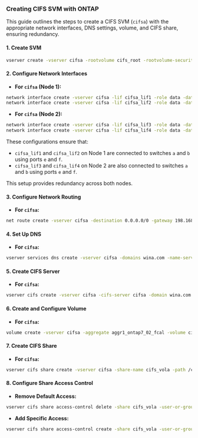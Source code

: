### Creating CIFS SVM with ONTAP

This guide outlines the steps to create a CIFS SVM (`cifsa`) with the appropriate network interfaces, DNS settings, volume, and CIFS share, ensuring redundancy.

#### 1. Create SVM

```bash
vserver create -vserver cifsa -rootvolume cifs_root -rootvolume-security-style ntfs
```

#### 2. Configure Network Interfaces

- **For `cifsa` (Node 1):**

```bash
network interface create -vserver cifsa -lif cifsa_lif1 -role data -data-protocol cifs -home-node ontap7-01 -home-port e0g -address 172.18.1.2 -netmask-length 24
network interface create -vserver cifsa -lif cifsa_lif2 -role data -data-protocol cifs -home-node ontap7-01 -home-port e0h -address 172.18.1.3 -netmask-length 24
```

- **For `cifsa` (Node 2):**

```bash
network interface create -vserver cifsa -lif cifsa_lif3 -role data -data-protocol cifs -home-node ontap7-02 -home-port e0g -address 172.18.1.4 -netmask-length 24
network interface create -vserver cifsa -lif cifsa_lif4 -role data -data-protocol cifs -home-node ontap7-02 -home-port e0h -address 172.18.1.5 -netmask-length 24
```

These configurations ensure that:
- `cifsa_lif1` and `cifsa_lif2` on Node 1 are connected to switches `a` and `b` using ports `e` and `f`.
- `cifsa_lif3` and `cifsa_lif4` on Node 2 are also connected to switches `a` and `b` using ports `e` and `f`.
  
This setup provides redundancy across both nodes.

#### 3. Configure Network Routing

- **For `cifsa`:**

```bash
net route create -vserver cifsa -destination 0.0.0.0/0 -gateway 198.168.0.1
```

#### 4. Set Up DNS

- **For `cifsa`:**

```bash
vserver services dns create -vserver cifsa -domains wina.com -name-servers 198.168.0.2
```

#### 5. Create CIFS Server

- **For `cifsa`:**

```bash
vserver cifs create -vserver cifsa -cifs-server cifsa -domain wina.com
```

#### 6. Create and Configure Volume

- **For `cifsa`:**

```bash
volume create -vserver cifsa -aggregate aggr1_ontap7_02_fcal -volume cifs_vola -size 50MB -junction-path /cifs_vola
```

#### 7. Create CIFS Share

- **For `cifsa`:**

```bash
vserver cifs share create -vserver cifsa -share-name cifs_vola -path /cifs_vola
```

#### 8. Configure Share Access Control

- **Remove Default Access:**

```bash
vserver cifs share access-control delete -share cifs_vola -user-or-group Everyone
```

- **Add Specific Access:**

```bash
vserver cifs share access-control create -share cifs_vola -user-or-group "Windows Users A" -user-group-type windows -permission Full_Control -vserver cifsa
```
